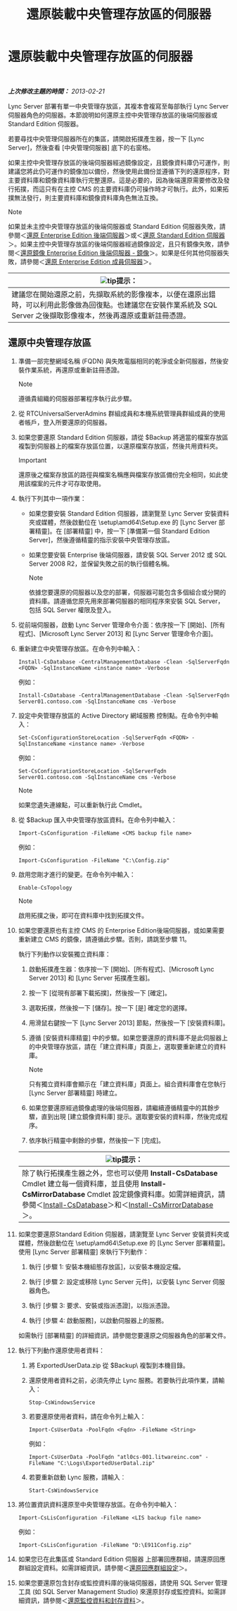 ﻿---
title: 還原裝載中央管理存放區的伺服器
TOCTitle: 還原裝載中央管理存放區的伺服器
ms:assetid: 3bd6c82c-07fb-4798-b8f9-e7c78a5a83d5
ms:mtpsurl: https://technet.microsoft.com/zh-tw/library/Hh202172(v=OCS.15)
ms:contentKeyID: 52056087
ms.date: 08/10/2015
mtps_version: v=OCS.15
ms.translationtype: HT
---

# 還原裝載中央管理存放區的伺服器

 

_**上次修改主題的時間：** 2013-02-21_

Lync Server 部署有單一中央管理存放區，其複本會複寫至每部執行 Lync Server 伺服器角色的伺服器。本節說明如何還原主控中央管理存放區的後端伺服器或 Standard Edition 伺服器。

若要尋找中央管理伺服器所在的集區，請開啟拓撲產生器，按一下 \[Lync Server\]，然後查看 \[中央管理伺服器\] 底下的右窗格。

如果主控中央管理存放區的後端伺服器經過鏡像設定，且鏡像資料庫仍可運作，則建議您將此仍可運作的鏡像加以備份，然後使用此備份並遵循下列的還原程序，對主要資料庫和鏡像資料庫執行完整還原。這是必要的，因為後端還原需要修改及發行拓撲，而這只有在主控 CMS 的主要資料庫仍可操作時才可執行。此外，如果拓撲無法發行，則主要資料庫和鏡像資料庫角色無法互換。

> [!NOTE]  
> 如果並未主控中央管理存放區的後端伺服器或 Standard Edition 伺服器失敗，請參閱＜<a href="lync-server-2013-restoring-an-enterprise-edition-back-end-server.md">還原 Enterprise Edition 後端伺服器</a>＞或＜<a href="lync-server-2013-restoring-a-standard-edition-server.md">還原 Standard Edition 伺服器</a>＞。如果主控中央管理存放區的後端伺服器經過鏡像設定，且只有鏡像失敗，請參閱＜<a href="lync-server-2013-restoring-a-mirrored-enterprise-edition-back-end-server-mirror.md">還原鏡像 Enterprise Edition 後端伺服器 - 鏡像</a>＞。如果是任何其他伺服器失敗，請參閱＜<a href="lync-server-2013-restoring-an-enterprise-edition-member-server.md">還原 Enterprise Edition 成員伺服器</a>＞。



<table>
<thead>
<tr class="header">
<th><img src="images/JJ205025.tip(OCS.15).gif" title="tip" alt="tip" />提示：</th>
</tr>
</thead>
<tbody>
<tr class="odd">
<td>建議您在開始還原之前，先擷取系統的影像複本，以便在還原出錯時，可以利用此影像做為回復點。也建議您在安裝作業系統及 SQL Server 之後擷取影像複本，然後再還原或重新註冊憑證。</td>
</tr>
</tbody>
</table>


## 還原中央管理存放區

1.  準備一部完整網域名稱 (FQDN) 與失敗電腦相同的乾淨或全新伺服器，然後安裝作業系統，再還原或重新註冊憑證。
    
    > [!NOTE]  
    > 遵循貴組織的伺服器部署程序執行此步驟。
    


2.  從 RTCUniversalServerAdmins 群組成員和本機系統管理員群組成員的使用者帳戶，登入所要還原的伺服器。

3.  如果您要還原 Standard Edition 伺服器，請從 $Backup 將適當的檔案存放區複製到伺服器上的檔案存放區位置，以還原檔案存放區，然後共用資料夾。
    
    > [!IMPORTANT]  
    > 還原後之檔案存放區的路徑與檔案名稱應與檔案存放區備份完全相同，如此使用該檔案的元件才可存取使用。
    


4.  執行下列其中一項作業：
    
      - 如果您要安裝 Standard Edition 伺服器，請瀏覽至 Lync Server 安裝資料夾或媒體，然後啟動位在 \\setup\\amd64\\Setup.exe 的 \[Lync Server 部署精靈\]。在 \[部署精靈\] 中，按一下 \[準備第一個 Standard Edition Server\]，然後遵循精靈的指示安裝中央管理存放區。
    
      - 如果您要安裝 Enterprise 後端伺服器，請安裝 SQL Server 2012 或 SQL Server 2008 R2，並保留失敗之前的執行個體名稱。
        
        > [!NOTE]  
        > 依據您要還原的伺服器以及您的部署，伺服器可能包含多個組合或分開的資料庫。請遵循您原先用來部署伺服器的相同程序來安裝 SQL Server，包括 SQL Server 權限及登入。
        


5.  從前端伺服器，啟動 Lync Server 管理命令介面：依序按一下 \[開始\]、\[所有程式\]、\[Microsoft Lync Server 2013\] 和 \[Lync Server 管理命令介面\]。

6.  重新建立中央管理存放區。在命令列中輸入：
    
        Install-CsDatabase -CentralManagementDatabase -Clean -SqlServerFqdn <FQDN> -SqlInstanceName <instance name> -Verbose
    
    例如：
    
        Install-CsDatabase -CentralManagementDatabase -Clean -SqlServerFqdn Server01.contoso.com -SqlInstanceName cms -Verbose

7.  設定中央管理存放區的 Active Directory 網域服務 控制點。在命令列中輸入：
    
        Set-CsConfigurationStoreLocation -SqlServerFqdn <FQDN> -SqlInstanceName <instance name> -Verbose
    
    例如：
    
        Set-CsConfigurationStoreLocation -SqlServerFqdn Server01.contoso.com -SqlInstanceName cms -Verbose
    
    > [!NOTE]  
    > 如果您遺失連線點，可以重新執行此 Cmdlet。
    


8.  從 $Backup 匯入中央管理存放區資料。在命令列中輸入：
    
        Import-CsConfiguration -FileName <CMS backup file name>
    
    例如：
    
        Import-CsConfiguration -FileName "C:\Config.zip"

9.  啟用您剛才進行的變更。在命令列中輸入：
    
        Enable-CsTopology
    
    > [!NOTE]  
    > 啟用拓撲之後，即可在資料庫中找到拓撲文件。
    


10. 如果您要還原也有主控 CMS 的 Enterprise Edition後端伺服器，或如果需要重新建立 CMS 的鏡像，請遵循此步驟。否則，請跳至步驟 11。
    
    執行下列動作以安裝獨立資料庫：
    
    1.  啟動拓撲產生器：依序按一下 \[開始\]、\[所有程式\]、\[Microsoft Lync Server 2013\] 和 \[Lync Server 拓撲產生器\]。
    
    2.  按一下 \[從現有部署下載拓撲\]，然後按一下 \[確定\]。
    
    3.  選取拓撲，然後按一下 \[儲存\]。按一下 \[是\] 確定您的選擇。
    
    4.  用滑鼠右鍵按一下 \[Lync Server 2013\] 節點，然後按一下 \[安裝資料庫\]。
    
    5.  遵循 \[安裝資料庫精靈\] 中的步驟。如果您要還原的資料庫不是此伺服器上的中央管理存放區，請在「建立資料庫」頁面上，選取要重新建立的資料庫。
        
        > [!NOTE]  
        > 只有獨立資料庫會顯示在「建立資料庫」頁面上。組合資料庫會在您執行 [Lync Server 部署精靈] 時建立。
        
    
    6.  如果您要還原經過鏡像處理的後端伺服器，請繼續遵循精靈中的其餘步驟，直到出現 \[建立鏡像資料庫\] 提示。選取要安裝的資料庫，然後完成程序。
    
    7.  依序執行精靈中剩餘的步驟，然後按一下 \[完成\]。
    
    <table>
    <thead>
    <tr class="header">
    <th><img src="images/JJ205025.tip(OCS.15).gif" title="tip" alt="tip" />提示：</th>
    </tr>
    </thead>
    <tbody>
    <tr class="odd">
    <td>除了執行拓撲產生器之外，您也可以使用 <strong>Install-CsDatabase</strong> Cmdlet 建立每一個資料庫，並且使用 <strong>Install-CsMirrorDatabase</strong> Cmdlet 設定鏡像資料庫。如需詳細資訊，請參閱＜<a href="https://docs.microsoft.com/en-us/powershell/module/skype/Install-CsDatabase">Install-CsDatabase</a>＞和＜<a href="https://docs.microsoft.com/en-us/powershell/module/skype/Install-CsMirrorDatabase">Install-CsMirrorDatabase</a>＞。</td>
    </tr>
    </tbody>
    </table>


11. 如果您要還原Standard Edition 伺服器，請瀏覽至 Lync Server 安裝資料夾或媒體，然後啟動位在 \\setup\\amd64\\Setup.exe 的 \[Lync Server 部署精靈\]。使用 \[Lync Server 部署精靈\] 來執行下列動作：
    
    1.  執行 \[步驟 1: 安裝本機組態存放區\]，以安裝本機設定檔。
    
    2.  執行 \[步驟 2: 設定或移除 Lync Server 元件\]，以安裝 Lync Server 伺服器角色。
    
    3.  執行 \[步驟 3: 要求、安裝或指派憑證\]，以指派憑證。
    
    4.  執行 \[步驟 4: 啟動服務\]，以啟動伺服器上的服務。
    
    如需執行 \[部署精靈\] 的詳細資訊，請參閱您要還原之伺服器角色的部署文件。

12. 執行下列動作還原使用者資料：
    
    1.  將 ExportedUserData.zip 從 $Backup\\ 複製到本機目錄。
    
    2.  還原使用者資料之前，必須先停止 Lync 服務。若要執行此項作業，請輸入：
        
            Stop-CsWindowsService
    
    3.  若要還原使用者資料，請在命令列上輸入：
        
            Import-CsUserData -PoolFqdn <Fqdn> -FileName <String>
        
        例如：
        
            Import-CsUserData -PoolFqdn "atl0cs-001.litwareinc.com" -FileName "C:\Logs\ExportedUserDatal.zip"
    
    4.  若要重新啟動 Lync 服務，請輸入︰
        
            Start-CsWindowsService

13. 將位置資訊資料還原至中央管理存放區。在命令列中輸入：
    
        Import-CsLisConfiguration -FileName <LIS backup file name>
    
    例如：
    
        Import-CsLisConfiguration -FileName "D:\E911Config.zip"

14. 如果您已在此集區或 Standard Edition 伺服器 上部署回應群組，請還原回應群組設定資料。如需詳細資訊，請參閱＜[還原回應群組設定](lync-server-2013-restoring-response-group-settings.md)＞。

15. 如果您要還原包含封存或監控資料庫的後端伺服器，請使用 SQL Server 管理工具 (如 SQL Server Management Studio) 來還原封存或監控資料。如需詳細資訊，請參閱＜[還原監控資料和封存資料](lync-server-2013-restoring-monitoring-or-archiving-data.md)＞。


